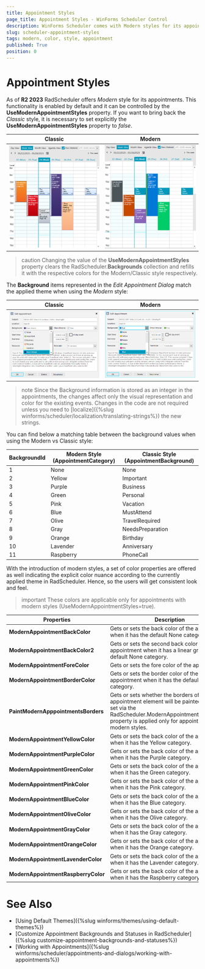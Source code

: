 ```yaml
---
title: Appointment Styles
page_title: Appointment Styles - WinForms Scheduler Control
description: WinForms Scheduler comes with Modern styles for its appointments corresponding to the colors of the applied theme.
slug: scheduler-appointment-styles
tags: modern, color, style, appointment
published: True
position: 0 
---
```


# Appointment Styles

As of **R2 2023** RadScheduler offers *Modern* style for its appointments. This functionality is enabled by default and it can be controlled by the **UseModernAppointmentStyles** property. If you want to bring back the *Classic* style, it is necessary to set explicitly the **UseModernAppointmentStyles** property to *false*.

|Classic|Modern|
|----|----|
|![scheduler-appointment-styles 001](images/scheduler-appointment-styles001.png)|![scheduler-appointment-styles 002](images/scheduler-appointment-styles002.png)|

>caution Changing the value of the **UseModernAppointmentStyles** property clears the RadScheduler.**Backgrounds** collection and refills it with the respective colors for the Modern/Classic style respectively. 

The **Background** items represented in the *Edit Appointment Dialog* match the applied theme when using the *Modern* style:

|Classic|Modern|
|----|----|
|![scheduler-appointment-styles 003](images/scheduler-appointment-styles003.png)|![scheduler-appointment-styles 004](images/scheduler-appointment-styles004.png)|

>note Since the Background information is stored as an integer in the appointments, the changes affect only the visual representation and color for the existing events. Changes in the code are not required unless you need to [localize]({%slug winforms/scheduler/localization/translating-strings%}) the new strings.

You can find below a matching table between the background values when using the Modern vs Classic style:

|BackgroundId|Modern Style (AppointmentCategory)|Classic Style (AppointmentBackground)|
|----|----|----|
|1|None|None|
|2|Yellow|Important|
|3|Purple|Business|
|4|Green|Personal|
|5|Pink|Vacation|
|6|Blue|MustAttend|
|7|Olive|TravelRequired|
|8|Gray|NeedsPreparation|
|9|Orange|Birthday|
|10|Lavender|Anniversary|
|11|Raspberry|PhoneCall|

With the introduction of modern styles, a set of color properties are offered as well indicating the explicit color nuance according to the currently applied theme in RadScheduler. Hence, so the users will get consistent look and feel.  

>important These colors are applicable only for appointments with modern styles (UseModernAppointmentStyles=true).

|Properties|Description|
|----|----|
|**ModernAppointmentBackColor**|Gets or sets the back color of the appointment when it has the default None category.|
|**ModernAppointmentBackColor2**|Gets or sets the second back color of the appointment when it has a linear gradient in the default None category.|
|**ModernAppointmentForeColor**|Gets or sets the fore color of the appointment.|
|**ModernAppointmentBorderColor**|Gets or sets the border color of the appointment when it has the default None category.|
|**PaintModernApppointmentsBorders**|Gets or sets whether the borders of the appointment element will be painted. This color set via the RadScheduler.ModernAppointmentBorderColor property is applied only for appointments with modern styles.|
|**ModernAppointmentYellowColor**|Gets or sets the back color of the appointment when it has the Yellow category.|
|**ModernAppointmentPurpleColor**|Gets or sets the back color of the appointment when it has the Purple category.|
|**ModernAppointmentGreenColor**|Gets or sets the back color of the appointment when it has the Green category.|
|**ModernAppointmentPinkColor**|Gets or sets the back color of the appointment when it has the Pink category.|
|**ModernAppointmentBlueColor**|Gets or sets the back color of the appointment when it has the Blue category.|
|**ModernAppointmentOliveColor**| Gets or sets the back color of the appointment when it has the Olive category.|
|**ModernAppointmentGrayColor**|Gets or sets the back color of the appointment when it has the Gray category.|
|**ModernAppointmentOrangeColor**|Gets or sets the back color of the appointment when it has the Orange category.|
|**ModernAppointmentLavenderColor**|Gets or sets the back color of the appointment when it has the Lavender category.|
|**ModernAppointmentRaspberryColor**| Gets or sets the back color of the appointment when it has the Raspberry category.|
        
# See Also

* [Using Default Themes]({%slug winforms/themes/using-default-themes%})
* [Customize Appointment Backgrounds and Statuses in RadScheduler]({%slug customize-appointment-backgrounds-and-statuses%})
* [Working with Appointments]({%slug winforms/scheduler/appointments-and-dialogs/working-with-appointments%})
